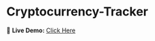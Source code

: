 # Cryptocurrency-Tracker

🔗 **Live Demo:** [Click Here](https://cryptocurrency-tracker-ju9lyb75lgpwxqxsxrr6u2.streamlit.app/)
